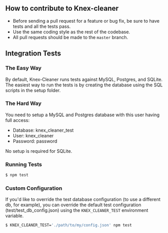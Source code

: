 ## How to contribute to Knex-cleaner

* Before sending a pull request for a feature or bug fix, be sure to have tests and all the tests pass.
* Use the same coding style as the rest of the codebase.
* All pull requests should be made to the `master` branch.

## Integration Tests

### The Easy Way

By default, Knex-Cleaner runs tests against MySQL, Postgres, and SQLite. The easiest way to run the tests is by creating the database using the SQL scripts
in the setup folder.

### The Hard Way

You need to setup a MySQL and Postgres database with this user having full access:

* Database: knex_cleaner_test
* User: knex_cleaner
* Password: password

No setup is required for SQLite.

### Running Tests

```bash
$ npm test
```

### Custom Configuration
If you'd like to override the test database configuration (to use a different db, for example), you can override the default test configuration (test/test_db_config.json) using the `KNEX_CLEANER_TEST` environment variable.

```bash
$ KNEX_CLEANER_TEST='./path/to/my/config.json' npm test
```

